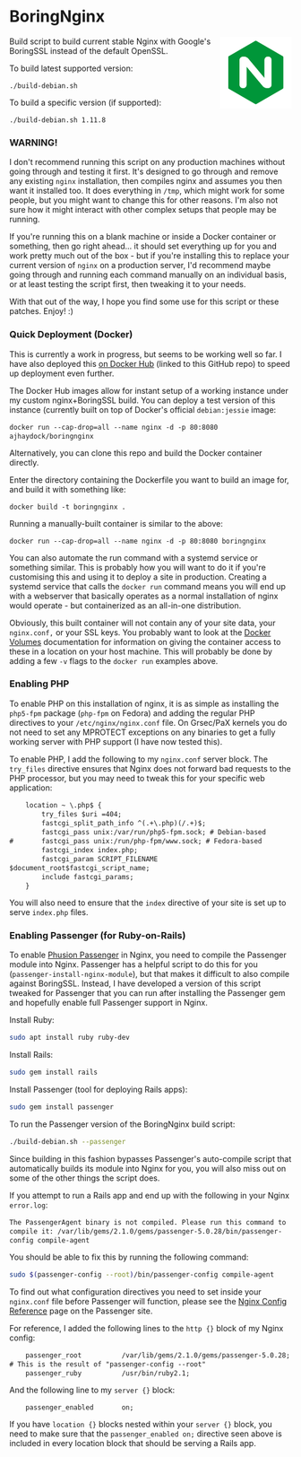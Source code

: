 BoringNginx
=========
<img align="right" src="https://raw.githubusercontent.com/ajhaydock/BoringNginx/master/nginx.png" alt="Nginx Logo" title="Nginx">
Build script to build current stable Nginx with Google's BoringSSL instead of the default OpenSSL.

To build latest supported version:
```
./build-debian.sh
```

To build a specific version (if supported):
```
./build-debian.sh 1.11.8
```

### WARNING!
I don't recommend running this script on any production machines without going through and testing it first. It's designed to go through and remove any existing `nginx` installation, then compiles nginx and assumes you then want it installed too. It does everything in `/tmp`, which might work for some people, but you might want to change this for other reasons. I'm also not sure how it might interact with other complex setups that people may be running.

If you're running this on a blank machine or inside a Docker container or something, then go right ahead... it should set everything up for you and work pretty much out of the box - but if you're installing this to replace your current version of `nginx` on a production server, I'd recommend maybe going through and running each command manually on an individual basis, or at least testing the script first, then tweaking it to your needs.

With that out of the way, I hope you find some use for this script or these patches. Enjoy! :)

### Quick Deployment (Docker)
This is currently a work in progress, but seems to be working well so far. I have also deployed this [on Docker Hub](https://hub.docker.com/r/ajhaydock/boringnginx/) (linked to this GitHub repo) to speed up deployment even further.

The Docker Hub images allow for instant setup of a working instance under my custom nginx+BoringSSL build. You can deploy a test version of this instance (currently built on top of Docker's official `debian:jessie` image:
```
docker run --cap-drop=all --name nginx -d -p 80:8080 ajhaydock/boringnginx
```

Alternatively, you can clone this repo and build the Docker container directly.

Enter the directory containing the Dockerfile you want to build an image for, and build it with something like:
```
docker build -t boringnginx .
```

Running a manually-built container is similar to the above:
```
docker run --cap-drop=all --name nginx -d -p 80:8080 boringnginx
```

You can also automate the run command with a systemd service or something similar. This is probably how you will want to do it if you're customising this and using it to deploy a site in production. Creating a systemd service that calls the `docker run` command means you will end up with a webserver that basically operates as a normal installation of nginx would operate - but containerized as an all-in-one distribution.

Obviously, this built container will not contain any of your site data, your `nginx.conf,` or your SSL keys. You probably want to look at the [Docker Volumes](https://docs.docker.com/engine/tutorials/dockervolumes/) documentation for information on giving the container access to these in a location on your host machine. This will probably be done by adding a few `-v` flags to the `docker run` examples above.

### Enabling PHP
To enable PHP on this installation of nginx, it is as simple as installing the `php5-fpm` package (`php-fpm` on Fedora) and adding the regular PHP directives to your `/etc/nginx/nginx.conf` file. On Grsec/PaX kernels you do not need to set any MPROTECT exceptions on any binaries to get a fully working server with PHP support (I have now tested this).

To enable PHP, I add the following to my `nginx.conf` server block. The `try_files` directive ensures that Nginx does not forward bad requests to the PHP processor, but you may need to tweak this for your specific web application:
```nginx
	location ~ \.php$ {
		try_files $uri =404;
		fastcgi_split_path_info ^(.+\.php)(/.+)$;
		fastcgi_pass unix:/var/run/php5-fpm.sock; # Debian-based
#		fastcgi_pass unix:/run/php-fpm/www.sock; # Fedora-based
		fastcgi_index index.php;
		fastcgi_param SCRIPT_FILENAME $document_root$fastcgi_script_name;
		include fastcgi_params;
	}
```

You will also need to ensure that the `index` directive of your site is set up to serve `index.php` files.

### Enabling Passenger (for Ruby-on-Rails)
To enable [Phusion Passenger](https://www.phusionpassenger.com/) in Nginx, you need to compile the Passenger module into Nginx. Passenger has a helpful script to do this for you (`passenger-install-nginx-module`), but that makes it difficult to also compile against BoringSSL. Instead, I have developed a version of this script tweaked for Passenger that you can run after installing the Passenger gem and hopefully enable full Passenger support in Nginx.

Install Ruby:
```bash
sudo apt install ruby ruby-dev
```

Install Rails:
```bash
sudo gem install rails
```

Install Passenger (tool for deploying Rails apps):
```bash
sudo gem install passenger
```

To run the Passenger version of the BoringNginx build script:
```bash
./build-debian.sh --passenger
```

Since building in this fashion bypasses Passenger's auto-compile script that automatically builds its module into Nginx for you, you will also miss out on some of the other things the script does.

If you attempt to run a Rails app and end up with the following in your Nginx `error.log`:
```
The PassengerAgent binary is not compiled. Please run this command to compile it: /var/lib/gems/2.1.0/gems/passenger-5.0.28/bin/passenger-config compile-agent
```

You should be able to fix this by running the following command:
```bash
sudo $(passenger-config --root)/bin/passenger-config compile-agent
```

To find out what configuration directives you need to set inside your `nginx.conf` file before Passenger will function, please see the [Nginx Config Reference](https://www.phusionpassenger.com/library/config/nginx/reference/) page on the Passenger site.

For reference, I added the following lines to the `http {}` block of my Nginx config:
```nginx
	passenger_root			/var/lib/gems/2.1.0/gems/passenger-5.0.28; # This is the result of "passenger-config --root"
	passenger_ruby			/usr/bin/ruby2.1;
```

And the following line to my `server {}` block:
```nginx
	passenger_enabled		on;
```

If you have `location {}` blocks nested within your `server {}` block, you need to make sure that the `passenger_enabled on;` directive seen above is included in every location block that should be serving a Rails app.
